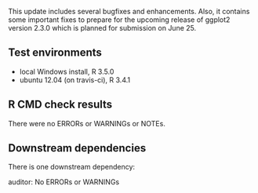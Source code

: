 This update includes several bugfixes and enhancements. Also, it contains some important fixes to prepare for the upcoming release of ggplot2 version 2.3.0 which is planned for submission on June 25. 

## Test environments
* local Windows install, R 3.5.0
* ubuntu 12.04 (on travis-ci), R 3.4.1

## R CMD check results
There were no ERRORs or WARNINGs or NOTEs. 

## Downstream dependencies
There is one downstream dependency: 

auditor:
  No ERRORs or WARNINGs

